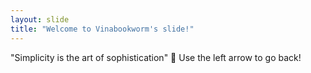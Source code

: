 ```yaml
---
layout: slide
title: "Welcome to Vinabookworm's slide!"
---
```

"Simplicity is the art of sophistication" :tada:
Use the left arrow to go back!
